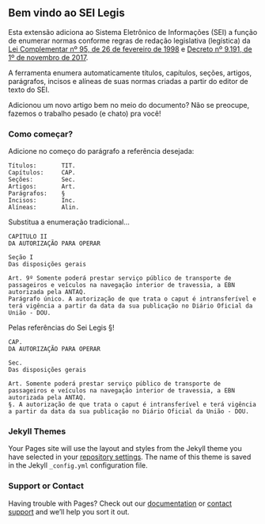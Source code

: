 ## Bem vindo ao SEI Legis

Esta extensão adiciona ao Sistema Eletrônico de Informações (SEI) a função de enumerar normas conforme regras de redação legislativa (legística) da [Lei Complementar nº 95, de 26 de fevereiro de 1998](http://www.planalto.gov.br/ccivil_03/leis/lcp/lcp95.htm) e [Decreto nº 9.191, de 1º de novembro de 2017](http://www.planalto.gov.br/ccivil_03/_ato2015-2018/2017/decreto/D9191.htm).

A ferramenta enumera automaticamente títulos, capítulos, seções, artigos, parágrafos, incisos e alíneas de suas normas criadas a partir do editor de texto do SEI.

Adicionou um novo artigo bem no meio do documento? Não se preocupe, fazemos o trabalho pesado (e chato) pra você!

### Como começar?

Adicione no começo do parágrafo a referência desejada:
```
Títulos:       TIT.
Capítulos:     CAP.
Seções:        Sec.
Artigos:       Art.
Parágrafos:    §
Incisos:       Inc.
Alíneas:       Alin.
```

Substitua a enumeração tradicional...

```
CAPÍTULO II
DA AUTORIZAÇÃO PARA OPERAR

Seção I
Das disposições gerais

Art. 9º Somente poderá prestar serviço público de transporte de passageiros e veículos na navegação interior de travessia, a EBN autorizada pela ANTAQ.
Parágrafo único. A autorização de que trata o caput é intransferível e terá vigência a partir da data da sua publicação no Diário Oficial da União - DOU.
```

Pelas referências do Sei Legis §!

```
CAP.
DA AUTORIZAÇÃO PARA OPERAR

Sec.
Das disposições gerais

Art. Somente poderá prestar serviço público de transporte de passageiros e veículos na navegação interior de travessia, a EBN autorizada pela ANTAQ.
§. A autorização de que trata o caput é intransferível e terá vigência a partir da data da sua publicação no Diário Oficial da União - DOU.
```


### Jekyll Themes

Your Pages site will use the layout and styles from the Jekyll theme you have selected in your [repository settings](https://github.com/pedrohsoaresadv/sei-legis/settings). The name of this theme is saved in the Jekyll `_config.yml` configuration file.

### Support or Contact

Having trouble with Pages? Check out our [documentation](https://help.github.com/categories/github-pages-basics/) or [contact support](https://github.com/contact) and we’ll help you sort it out.

